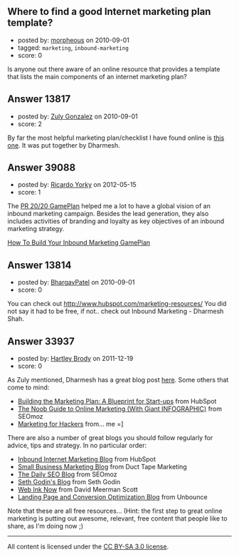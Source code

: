 ## Where to find a good Internet marketing plan template?

- posted by: [morpheous](https://stackexchange.com/users/-1/3365-morpheous) on 2010-09-01
- tagged: `marketing`, `inbound-marketing`
- score: 0

Is anyone out there aware of an online resource that provides a template that lists the main components of an internet marketing plan?


## Answer 13817

- posted by: [Zuly Gonzalez](https://stackexchange.com/users/-1/2692-zuly-gonzalez) on 2010-09-01
- score: 2

<p>By far the most helpful marketing plan/checklist I have found online is <a href="http://onstartups.com/tabid/3339/bid/9008/Startup-Marketing-Tactical-Tips-From-The-Trenches.aspx" rel="nofollow">this one</a>. It was put together by Dharmesh.</p>



## Answer 39088

- posted by: [Ricardo Yorky](https://stackexchange.com/users/-1/17951-ricardo-yorky) on 2012-05-15
- score: 1

<p>The <a href="http://djavu.in/KoJtzJ" rel="nofollow">PR 20/20 GamePlan</a> helped me a lot to have a global vision of an inbound marketing campaign. Besides the lead generation, they also includes activities of branding and loyalty as key objectives of an inbound marketing strategy.</p>

<p><a href="http://djavu.in/KoJtzJ" rel="nofollow">How To Build Your Inbound Marketing GamePlan</a></p>



## Answer 13814

- posted by: [BhargavPatel](https://stackexchange.com/users/-1/3998-bhargavpatel) on 2010-09-01
- score: 0

You can check out http://www.hubspot.com/marketing-resources/
You did not say it had to be free, if not.. check out Inbound Marketing - Dharmesh Shah.


## Answer 33937

- posted by: [Hartley Brody](https://stackexchange.com/users/-1/8362-hartley-brody) on 2011-12-19
- score: 0

<p>As Zuly mentioned, Dharmesh has a great blog post <a href="http://onstartups.com/tabid/3339/bid/9008/Startup-Marketing-Tactical-Tips-From-The-Trenches.aspx" rel="nofollow">here</a>. Some others that come to mind:</p>

<ul>
<li><a href="http://www.hubspot.com/startup-marketing-plan-blueprint/" rel="nofollow">Building the Marketing Plan: A Blueprint for Start-ups</a> from HubSpot</li>
<li><a href="http://www.seomoz.org/blog/the-noob-guide-to-online-marketing-with-giant-infographic-11928" rel="nofollow">The Noob Guide to Online Marketing (With Giant INFOGRAPHIC)</a> from SEOmoz</li>
<li><a href="http://marketingforhackers.com" rel="nofollow">Marketing for Hackers</a> from... me =]</li>
</ul>

<p>There are also a number of great blogs you should follow regularly for advice, tips and strategy. In no particular order:</p>

<ul>
<li><a href="http://blog.hubspot.com/" rel="nofollow">Inbound Internet Marketing Blog</a> from HubSpot</li>
<li><a href="http://www.ducttapemarketing.com/blog/" rel="nofollow">Small Business Marketing Blog</a> from Duct Tape Marketing</li>
<li><a href="http://www.seomoz.org/blog" rel="nofollow">The Daily SEO Blog</a> from SEOmoz</li>
<li><a href="http://sethgodin.typepad.com/" rel="nofollow">Seth Godin's Blog</a> from Seth Godin</li>
<li><a href="http://www.webinknow.com/" rel="nofollow">Web Ink Now</a> from David Meerman Scott</li>
<li><a href="http://unbounce.com/blog/" rel="nofollow">Landing Page and Conversion Optimization Blog</a> from Unbounce</li>
</ul>

<p>Note that these are all free resources... (Hint: the first step to great online marketing is putting out awesome, relevant, free content that people like to share, as I'm doing now ;)</p>




---

All content is licensed under the [CC BY-SA 3.0 license](https://creativecommons.org/licenses/by-sa/3.0/).

